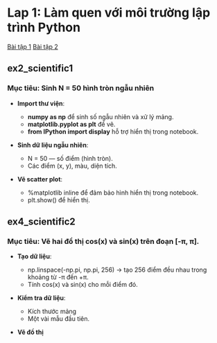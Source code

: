 # Lap 1: Làm quen với môi trường lập trình Python

[Bài tập 1](#ex2_scientific1)
[Bài tập 2](#ex4_scientific2)

## ex2_scientific1

### Mục tiêu: Sinh N = 50 hình tròn ngẫu nhiên

- **Import thư viện**:
    - **numpy as np** để sinh số ngẫu nhiên và xử lý mảng.
    - **matplotlib.pyplot as plt** để vẽ.
    - **from IPython import display** hỗ trợ hiển thị trong notebook.

- **Sinh dữ liệu ngẫu nhiên**:
    - N = 50 — số điểm (hình tròn).
    - Các điểm (x, y), màu, diện tích.

- **Vẽ scatter plot**:
    - %matplotlib inline để đảm bảo hình hiển thị trong notebook.
    - plt.show() để hiển thị.

## ex4_scientific2

### Mục tiêu: Vẽ hai đồ thị cos(x) và sin(x) trên đoạn [-π, π].

- **Tạo dữ liệu**:
    - np.linspace(-np.pi, np.pi, 256) → tạo 256 điểm đều nhau trong khoảng từ -π đến +π.
    - Tính cos(x) và sin(x) cho mỗi điểm đó.

- **Kiểm tra dữ liệu**:
    - Kích thước mảng
    - Một vài mẫu đầu tiên.

- **Vẽ đồ thị**